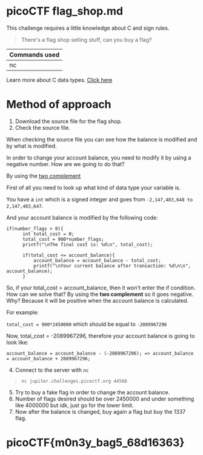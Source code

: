 # picoCTF flag_shop.md

This challenge requires a little knowledge about C and sign rules.
> There's a flag shop selling stuff, can you buy a flag?


| Commands used  | 
| ------------- | 
| nc | 

Learn more about C data types. [Click here](https://www.tutorialspoint.com/cprogramming/c_data_types.htm)
# Method of approach

1. Download the source file for the flag shop.
2. Check the source file.

When checking the source file you can see how the balance is modified and by what is modified.

In order to change your account balance, you need to modify it by using a negative number.
How are we going to do that? 

By using the [two complement](https://en.wikipedia.org/wiki/Two%27s_complement)

First of all you need to look up what kind of data type your variable is.

You have a `int` which is a signed integer and goes from `-2,147,483,648 to 2,147,483,647`.

And your account balance is modified by the following code:

```
if(number_flags > 0){
      int total_cost = 0;
      total_cost = 900*number_flags;
      printf("\nThe final cost is: %d\n", total_cost);
      
      if(total_cost <= account_balance){
          account_balance = account_balance - total_cost;
          printf("\nYour current balance after transaction: %d\n\n", account_balance);
      }
```

So, if your total_cost > account_balance, then it won't enter the if condition. How can we solve that?
By using the **two complement** so it goes negative. Why? Because it will be positive when the account balance is calculated.

For example:

`total_cost = 900*2450000` which should be equal to `-2089967296`

Now, total_cost = -2089967296, therefore your account balance is going to look like:

`account_balance = account_balance - (-2089967296); => account_balance = account_balance + 2089967296;`

4. Connect to the server with `nc`
>  `nc jupiter.challenges.picoctf.org 44566`
5. Try to buy a fake flag in order to change the account balance.
6. Number of flags desired should be over 2450000 and under something like 4000000 but idk, just go for the lower limit.
7. Now after the balance is changed, buy again a flag but buy the 1337 flag.

# picoCTF{m0n3y_bag5_68d16363}
